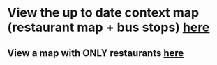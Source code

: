 

# View the up to date context map (restaurant map + bus stops) [here](https://wongmatthew.github.io/URB201-Restaurant-Review---Richmond-Restaurants-Yelp-Map/context%20map.html)

## View a map with ONLY restaurants [here](https://wongmatthew.github.io/URB201-Restaurant-Review---Richmond-Restaurants-Yelp-Map/richmond_restaurants_map_final.html)
